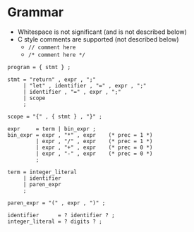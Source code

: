 # Grammar

- Whitespace is not significant (and is not described below)
- C style comments are supported (not described below)
    - `// comment here`
    - `/* comment here */`

```ebnf
program = { stmt } ;

stmt = "return" , expr , ";"
     | "let" , identifier , "=" , expr , ";"
     | identifier , "=" , expr , ";"
     | scope
     ;

scope = "{" , { stmt } , "}" ;

expr     = term | bin_expr ;
bin_expr = expr , "*" , expr    (* prec = 1 *)
         | expr , "/" , expr    (* prec = 1 *)
         | expr , "+" , expr    (* prec = 0 *)
         | expr , "-" , expr    (* prec = 0 *)
         ;

term = integer_literal
     | identifier
     | paren_expr
     ;

paren_expr = "(" , expr , ")" ;

identifier      = ? identifier ? ;
integer_literal = ? digits ? ;
```
